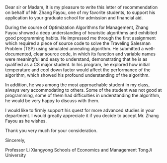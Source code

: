 Dear sir or Madam,
It is my pleasure to write this letter of recommendation on behalf of Mr. Zhang Fayou, one of my favorite students, to support his application to your graduate school for admission and financial aid.

During the course of Optimization Algorithms for Management, Zhang Fayou showed a deep understanding of heuristic algorithms and exhibited good programming habits. He impressed me through the first assignment which required a piece of source code to solve the Traveling Salesman Problem (TSP) using simulated annealing algorithm. He submitted a well-documented, clear source code, in which its function and variable names were meaningful and easy to understand, demonstrating that he is as qualified as a CS major student. In his program, he explored how initial temperature and cool down factor would affect the performance of the algorithm, which showed his profound understanding of the algorithm.


In addition, he was among the most approachable student in my class, always very accommodating to others. Some of the student was not good at programming, some of them had difficulties in understanding the algorithm, he would be very happy to discuss with them.

I would like to firmly support his quest for more advanced studies in your department. I would greatly appreciate it if you decide to accept Mr. Zhang Fayou as he wishes.

Thank you very much for your consideration.

Sincerely,

Professor Li Xiangyong
Schools of Economics and Management
TongJi University
